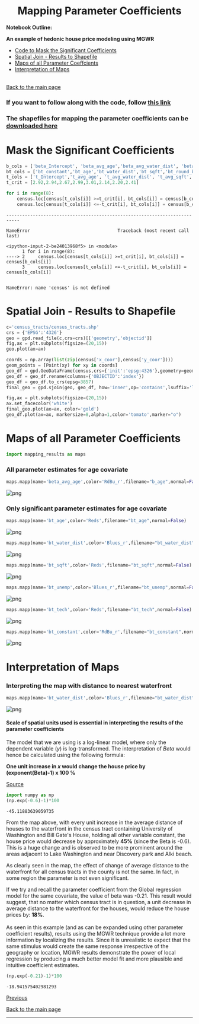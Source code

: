 # <center> Mapping Parameter Coefficients </center>

**Notebook Outline:**  
  
**An example of hedonic house price modeling using MGWR**
- [Code to Mask the Significant Coefficients](#Mask-the-Significant-Coefficients)
- [Spatial Join - Results to Shapefile](#Spatial-Join---Results-to-Shapefile)
- [Maps of all Parameter Coeffcients](#Maps-of-all-Parameter-Coefficients) 
- [Interpretation of Maps](#Interpretation-of-Maps)<br><br>

[Back to the main page](https://tayloroshan.github.io/MGWR_workshop_book/)


### If you want to follow along with the code, follow [this link](https://colab.research.google.com/drive/1oqnwg_HkY-L_MdRTT2qg5EL-LRrOzmbd?usp=sharing)

### The shapefiles for mapping the parameter coefficients can be [downloaded here](https://github.com/mehak-sachdeva/MGWR_Workshop_2020/archive/master.zip)

# Mask the Significant Coefficients


```python
b_cols = ['beta_Intercept', 'beta_avg_age','beta_avg_water_dist', 'beta_avg_sqft', 'beta_avg_basement','beta_avg_index', 'beta_avg_unemp', 'beta_avg_tech']
bt_cols = ['bt_constant','bt_age','bt_water_dist','bt_sqft','bt_round_basement','bt_index','bt_unemp','bt_tech']
t_cols = ['t_Intercept','t_avg_age', 't_avg_water_dist', 't_avg_sqft', 't_avg_basement','t_avg_index', 't_avg_unemp', 't_avg_tech']
t_crit = [2.92,2.94,2.67,2.99,3.01,2.14,2.20,2.41]
```


```python
for i in range(8):
    census.loc[census[t_cols[i]] >=t_crit[i], bt_cols[i]] = census[b_cols[i]]
    census.loc[census[t_cols[i]] <=-t_crit[i], bt_cols[i]] = census[b_cols[i]]
```


    ---------------------------------------------------------------------------

    NameError                                 Traceback (most recent call last)

    <ipython-input-2-be24013968f5> in <module>
          1 for i in range(8):
    ----> 2     census.loc[census[t_cols[i]] >=t_crit[i], bt_cols[i]] = census[b_cols[i]]
          3     census.loc[census[t_cols[i]] <=-t_crit[i], bt_cols[i]] = census[b_cols[i]]


    NameError: name 'census' is not defined


# Spatial Join - Results to Shapefile


```python
c='census_tracts/census_tracts.shp'
crs = {'EPSG':'4326'}
geo = gpd.read_file(c,crs=crs)[['geometry','objectid']]
fig,ax = plt.subplots(figsize=(20,15))
geo.plot(ax=ax)

coords = np.array(list(zip(census['x_coor'],census['y_coor'])))
geom_points = [Point(xy) for xy in coords]
geo_df = gpd.GeoDataFrame(census,crs={'init':'epsg:4326'},geometry=geom_points)
geo_df = geo_df.rename(columns={'OBJECTID':'index'})
geo_df = geo_df.to_crs(epsg=3857)
final_geo = gpd.sjoin(geo, geo_df, how='inner',op='contains',lsuffix='left',rsuffix='right')

fig,ax = plt.subplots(figsize=(20,15))
ax.set_facecolor('white')
final_geo.plot(ax=ax, color='gold')
geo_df.plot(ax=ax, markersize=8,alpha=1,color='tomato',marker="o")
```

# Maps of all Parameter Coefficients


```python
import mapping_results as maps
```

### All parameter estimates for age covariate


```python
maps.mapp(name='beta_avg_age',color='RdBu_r',filename="b_age",normal=False)
```


    
![png](Mapping-Copy1_files/Mapping-Copy1_10_0.png)
    


### Only significant parameter estimates for age covariate


```python
maps.mapp(name='bt_age',color='Reds',filename="bt_age",normal=False)
```


    
![png](Mapping-Copy1_files/Mapping-Copy1_12_0.png)
    



```python
maps.mapp(name='bt_water_dist',color='Blues_r',filename="bt_water_dist",normal=False)
```


    
![png](Mapping-Copy1_files/Mapping-Copy1_13_0.png)
    



```python
maps.mapp(name='bt_sqft',color='Reds',filename="bt_sqft",normal=False)
```


    
![png](Mapping-Copy1_files/Mapping-Copy1_14_0.png)
    



```python
maps.mapp(name='bt_unemp',color='Blues_r',filename="bt_unemp",normal=False)
```


    
![png](Mapping-Copy1_files/Mapping-Copy1_15_0.png)
    



```python
maps.mapp(name='bt_tech',color='Reds',filename="bt_tech",normal=False)
```


    
![png](Mapping-Copy1_files/Mapping-Copy1_16_0.png)
    



```python
maps.mapp(name='bt_constant',color='RdBu_r',filename="bt_constant",normal=False)
```


    
![png](Mapping-Copy1_files/Mapping-Copy1_17_0.png)
    


# Interpretation of Maps

### Interpreting the map with distance to nearest waterfront


```python
maps.mapp(name='bt_water_dist',color='Blues_r',filename="bt_water_dist",normal=False)
```


    
![png](Mapping-Copy1_files/Mapping-Copy1_20_0.png)
    


#### Scale of spatial units used is essential in interpreting the results of the parameter coefficients

The model that we are using is a log-linear model, where only the dependent variable (*y*) is log-transformed. The interpretation of *Beta* would hence be calculated using the following formula:

**One unit increase in *x* would change the house price by (exponent(Beta)-1) x 100 %**

[Source](https://data.library.virginia.edu/interpreting-log-transformations-in-a-linear-model/)


```python
import numpy as np
(np.exp(-0.6)-1)*100
```




    -45.11883639059735



From the map above, with every unit increase in the average distance of houses to the waterfront in the census tract containing University of Washington and Bill Gate's House, holding all other variable constant, the house price would decrease by approximately **45%** (since the Beta is -0.6). This is a huge change and is observed to be more prominent around the areas adjacent to Lake Washington and near Discovery park and Alki beach.

As clearly seen in the map, the effect of change of average distance to the waterfront for all census tracts in the county is not the same. In fact, in some region the parameter is not even significant.

If we try and recall the parameter coefficient from the Global regression model for the same covariate, the value of beta was -0.21. This result would suggest, that no matter which census tract is in question, a unit decrease in average distance to the waterfront for the houses, would reduce the house prices by:
**18%**. <br><br>
As seen in this example (and as can be expanded using other parameter coefficient results), results using the MGWR technique provide a lot more information by localizing the results. Since it is unrealistic to expect that the same stimulus would create the same response irrespective of the geography or location, MGWR results demonstrate the power of local regression by producing a much better model fit and more plausible and intuitive coefficient estimates.    


```python
(np.exp(-0.21)-1)*100
```




    -18.941575402981293



[Previous](http://tayloroshan.github.io/MGWR_workshop_book/Html/Interpretation)

[Back to the main page](https://tayloroshan.github.io/MGWR_workshop_book/)

***
